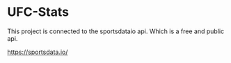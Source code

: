 # UFC-Stats

This project is connected to the sportsdataio api. Which is a free and public api.

https://sportsdata.io/

